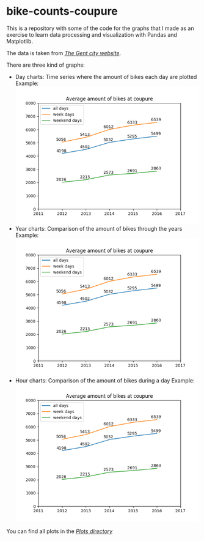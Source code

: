 # bike-counts-coupure

This is a repository with some of the code for the graphs that I made as an exercise to learn data processing and visualization with Pandas and Matplotlib. 

The data is taken from [*The Gent city website*](https://data.stad.gent/data/236).

There are three kind of graphs:
* Day charts: Time series where the amount of bikes each day are plotted
Example:
![Average daily bikes each year](https://github.com/multavici/bike-counts-coupure/blob/master/plots/avg_daily_bikes_each_year.png?raw=true "Average daily bikes each year")
* Year charts: Comparison of the amount of bikes through the years
Example:
![Average daily bikes each year](https://github.com/multavici/bike-counts-coupure/blob/master/plots/avg_daily_bikes_each_year.png?raw=true "Average daily bikes each year")
* Hour charts: Comparison of the amount of bikes during a day
Example:
![Average daily bikes each year](https://github.com/multavici/bike-counts-coupure/blob/master/plots/avg_daily_bikes_each_year.png?raw=true "Average daily bikes each year")

You can find all plots in the [*Plots directory*](https://github.com/multavici/bike-counts-coupure/tree/master/plots)
